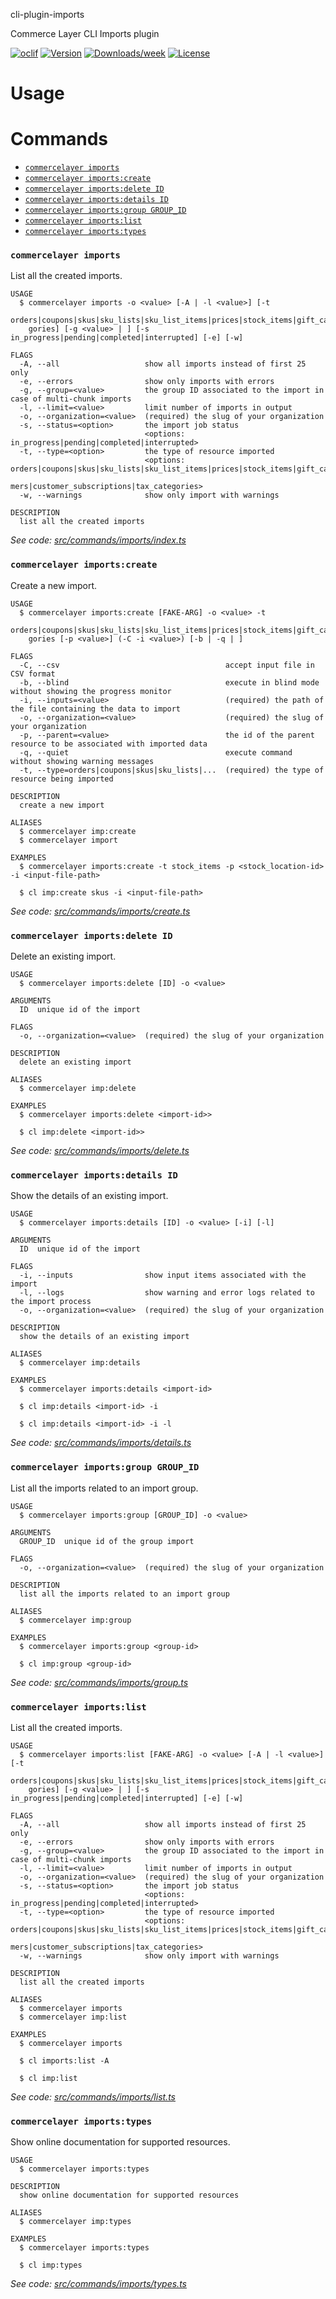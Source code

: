 cli-plugin-imports

Commerce Layer CLI Imports plugin

[![oclif](https://img.shields.io/badge/cli-oclif-brightgreen.svg)](https://oclif.io)
[![Version](https://img.shields.io/npm/v/@commercelayer/cli-plugin-imports.svg)](https://npmjs.org/package/@commercelayer/cli-plugin-imports)
[![Downloads/week](https://img.shields.io/npm/dw/@commercelayer/cli-plugin-imports.svg)](https://npmjs.org/package/@commercelayer/cli-plugin-imports)
[![License](https://img.shields.io/npm/l/@commercelayer/cli-plugin-imports.svg)](https://github.com/commercelayer/cli-plugin-imports/blob/master/package.json)


<!-- toc -->


<!-- tocstop -->
# Usage
<!-- usage -->


<!-- usagestop -->
# Commands
<!-- commands -->

* [`commercelayer imports`](#commercelayer-imports)
* [`commercelayer imports:create`](#commercelayer-importscreate)
* [`commercelayer imports:delete ID`](#commercelayer-importsdelete-id)
* [`commercelayer imports:details ID`](#commercelayer-importsdetails-id)
* [`commercelayer imports:group GROUP_ID`](#commercelayer-importsgroup-group_id)
* [`commercelayer imports:list`](#commercelayer-importslist)
* [`commercelayer imports:types`](#commercelayer-importstypes)

### `commercelayer imports`

List all the created imports.

```
USAGE
  $ commercelayer imports -o <value> [-A | -l <value>] [-t
    orders|coupons|skus|sku_lists|sku_list_items|prices|stock_items|gift_cards|customers|customer_subscriptions|tax_cate
    gories] [-g <value> | ] [-s in_progress|pending|completed|interrupted] [-e] [-w]

FLAGS
  -A, --all                   show all imports instead of first 25 only
  -e, --errors                show only imports with errors
  -g, --group=<value>         the group ID associated to the import in case of multi-chunk imports
  -l, --limit=<value>         limit number of imports in output
  -o, --organization=<value>  (required) the slug of your organization
  -s, --status=<option>       the import job status
                              <options: in_progress|pending|completed|interrupted>
  -t, --type=<option>         the type of resource imported
                              <options: orders|coupons|skus|sku_lists|sku_list_items|prices|stock_items|gift_cards|custo
                              mers|customer_subscriptions|tax_categories>
  -w, --warnings              show only import with warnings

DESCRIPTION
  list all the created imports
```

_See code: [src/commands/imports/index.ts](https://github.com/commercelayer/commercelayer-cli-plugin-imports/blob/main/src/commands/imports/index.ts)_

### `commercelayer imports:create`

Create a new import.

```
USAGE
  $ commercelayer imports:create [FAKE-ARG] -o <value> -t
    orders|coupons|skus|sku_lists|sku_list_items|prices|stock_items|gift_cards|customers|customer_subscriptions|tax_cate
    gories [-p <value>] (-C -i <value>) [-b | -q | ]

FLAGS
  -C, --csv                                     accept input file in CSV format
  -b, --blind                                   execute in blind mode without showing the progress monitor
  -i, --inputs=<value>                          (required) the path of the file containing the data to import
  -o, --organization=<value>                    (required) the slug of your organization
  -p, --parent=<value>                          the id of the parent resource to be associated with imported data
  -q, --quiet                                   execute command without showing warning messages
  -t, --type=orders|coupons|skus|sku_lists|...  (required) the type of resource being imported

DESCRIPTION
  create a new import

ALIASES
  $ commercelayer imp:create
  $ commercelayer import

EXAMPLES
  $ commercelayer imports:create -t stock_items -p <stock_location-id> -i <input-file-path>

  $ cl imp:create skus -i <input-file-path>
```

_See code: [src/commands/imports/create.ts](https://github.com/commercelayer/commercelayer-cli-plugin-imports/blob/main/src/commands/imports/create.ts)_

### `commercelayer imports:delete ID`

Delete an existing import.

```
USAGE
  $ commercelayer imports:delete [ID] -o <value>

ARGUMENTS
  ID  unique id of the import

FLAGS
  -o, --organization=<value>  (required) the slug of your organization

DESCRIPTION
  delete an existing import

ALIASES
  $ commercelayer imp:delete

EXAMPLES
  $ commercelayer imports:delete <import-id>>

  $ cl imp:delete <import-id>>
```

_See code: [src/commands/imports/delete.ts](https://github.com/commercelayer/commercelayer-cli-plugin-imports/blob/main/src/commands/imports/delete.ts)_

### `commercelayer imports:details ID`

Show the details of an existing import.

```
USAGE
  $ commercelayer imports:details [ID] -o <value> [-i] [-l]

ARGUMENTS
  ID  unique id of the import

FLAGS
  -i, --inputs                show input items associated with the import
  -l, --logs                  show warning and error logs related to the import process
  -o, --organization=<value>  (required) the slug of your organization

DESCRIPTION
  show the details of an existing import

ALIASES
  $ commercelayer imp:details

EXAMPLES
  $ commercelayer imports:details <import-id>

  $ cl imp:details <import-id> -i

  $ cl imp:details <import-id> -i -l
```

_See code: [src/commands/imports/details.ts](https://github.com/commercelayer/commercelayer-cli-plugin-imports/blob/main/src/commands/imports/details.ts)_

### `commercelayer imports:group GROUP_ID`

List all the imports related to an import group.

```
USAGE
  $ commercelayer imports:group [GROUP_ID] -o <value>

ARGUMENTS
  GROUP_ID  unique id of the group import

FLAGS
  -o, --organization=<value>  (required) the slug of your organization

DESCRIPTION
  list all the imports related to an import group

ALIASES
  $ commercelayer imp:group

EXAMPLES
  $ commercelayer imports:group <group-id>

  $ cl imp:group <group-id>
```

_See code: [src/commands/imports/group.ts](https://github.com/commercelayer/commercelayer-cli-plugin-imports/blob/main/src/commands/imports/group.ts)_

### `commercelayer imports:list`

List all the created imports.

```
USAGE
  $ commercelayer imports:list [FAKE-ARG] -o <value> [-A | -l <value>] [-t
    orders|coupons|skus|sku_lists|sku_list_items|prices|stock_items|gift_cards|customers|customer_subscriptions|tax_cate
    gories] [-g <value> | ] [-s in_progress|pending|completed|interrupted] [-e] [-w]

FLAGS
  -A, --all                   show all imports instead of first 25 only
  -e, --errors                show only imports with errors
  -g, --group=<value>         the group ID associated to the import in case of multi-chunk imports
  -l, --limit=<value>         limit number of imports in output
  -o, --organization=<value>  (required) the slug of your organization
  -s, --status=<option>       the import job status
                              <options: in_progress|pending|completed|interrupted>
  -t, --type=<option>         the type of resource imported
                              <options: orders|coupons|skus|sku_lists|sku_list_items|prices|stock_items|gift_cards|custo
                              mers|customer_subscriptions|tax_categories>
  -w, --warnings              show only import with warnings

DESCRIPTION
  list all the created imports

ALIASES
  $ commercelayer imports
  $ commercelayer imp:list

EXAMPLES
  $ commercelayer imports

  $ cl imports:list -A

  $ cl imp:list
```

_See code: [src/commands/imports/list.ts](https://github.com/commercelayer/commercelayer-cli-plugin-imports/blob/main/src/commands/imports/list.ts)_

### `commercelayer imports:types`

Show online documentation for supported resources.

```
USAGE
  $ commercelayer imports:types

DESCRIPTION
  show online documentation for supported resources

ALIASES
  $ commercelayer imp:types

EXAMPLES
  $ commercelayer imports:types

  $ cl imp:types
```

_See code: [src/commands/imports/types.ts](https://github.com/commercelayer/commercelayer-cli-plugin-imports/blob/main/src/commands/imports/types.ts)_
<!-- commandsstop -->

